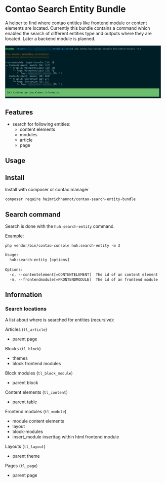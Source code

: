 # Contao Search Entity Bundle

A helper to find where contao entities like frontend module or content elements are located. Currently this bundle contains a command which enabled the search of different entities type and outputs where they are located. Later a backend module is planned.

![](docs/screenshot_command.png)

## Features

- search for following entities:
    - content elements
    - modules
    - article
    - page

## Usage

## Install 

Install with composer or contao manager

    composer require heimrichhannot/contao-search-entity-bundle

## Search command

Search is done with the `huh:search-entity` command.

Example:

    php vendor/bin/contao-console huh:search-entity -m 3

```
Usage:
  huh:search-entity [options]

Options:
  -c, --contentelement[=CONTENTELEMENT]  The id of an content element
  -m, --frontendmodule[=FRONTENDMODULE]  The id of an frontend module
```

## Information

### Search locations

A list about where is searched for entities (recursive):

Articles (`tl_article`)
- parent page

Blocks (`tl_block`)
- themes
- block frontend modules

Block modules (`tl_block_module`)
- parent block

Content elements (`tl_content`)
- parent table

Frontend modules (`tl_module`)
- module content elements
- layout
- block-modules
- insert_module inserttag within html frontend module
  
Layouts (`tl_layout`)
- parent theme

Pages (`tl_page`)
- parent page